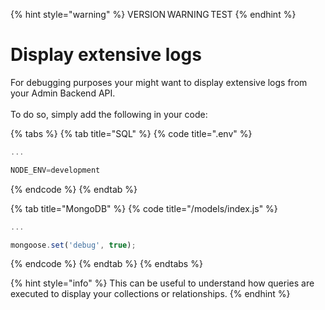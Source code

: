 {% hint style="warning" %}
VERSION WARNING TEST
{% endhint %}

# Display extensive logs

For debugging purposes your might want to display extensive logs from your Admin Backend API.\
\
To do so, simply add the following in your code:

{% tabs %}
{% tab title="SQL" %}
{% code title=".env" %}
```javascript
...

NODE_ENV=development
```
{% endcode %}
{% endtab %}

{% tab title="MongoDB" %}
{% code title="/models/index.js" %}
```javascript
...

mongoose.set('debug', true);
```
{% endcode %}
{% endtab %}
{% endtabs %}

{% hint style="info" %}
This can be useful to understand how queries are executed to display your collections or relationships.
{% endhint %}
